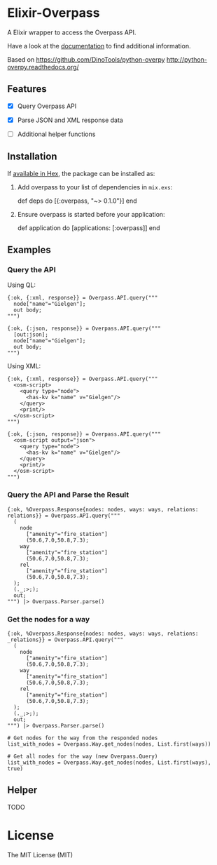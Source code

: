 # Elixir-Overpass

A Elixir wrapper to access the Overpass API.

Have a look at the [documentation](http://codeforchemnitz.de/elixir-overpass/doc/) to find additional information.

Based on https://github.com/DinoTools/python-overpy http://python-overpy.readthedocs.org/

## Features

* [x] Query Overpass API
* [x] Parse JSON and XML response data
* [ ] Additional helper functions


## Installation

If [available in Hex](https://hex.pm/docs/publish), the package can be installed as:

  1. Add overpass to your list of dependencies in `mix.exs`:

        def deps do
          [{:overpass, "~> 0.1.0"}]
        end

  2. Ensure overpass is started before your application:

        def application do
          [applications: [:overpass]]
        end

## Examples

### Query the API

Using QL:
```
{:ok, {:xml, response}} = Overpass.API.query("""
  node["name"="Gielgen"];
  out body;
""")
```

```
{:ok, {:json, response}} = Overpass.API.query("""
  [out:json];
  node["name"="Gielgen"];
  out body;
""")
```

Using XML:
```
{:ok, {:xml, response}} = Overpass.API.query("""
  <osm-script>
    <query type="node">
      <has-kv k="name" v="Gielgen"/>
    </query>
    <print/>
  </osm-script>
""")
```

```
{:ok, {:json, response}} = Overpass.API.query("""
  <osm-script output="json">
    <query type="node">
      <has-kv k="name" v="Gielgen"/>
    </query>
    <print/>
  </osm-script>
""")
```

### Query the API and Parse the Result

```
{:ok, %Overpass.Response{nodes: nodes, ways: ways, relations: relations}} = Overpass.API.query("""
  (
    node
      ["amenity"="fire_station"]
      (50.6,7.0,50.8,7.3);
    way
      ["amenity"="fire_station"]
      (50.6,7.0,50.8,7.3);
    rel
      ["amenity"="fire_station"]
      (50.6,7.0,50.8,7.3);
  );
  (._;>;);
  out;
""") |> Overpass.Parser.parse()
```

### Get the nodes for a way

```
{:ok, %Overpass.Response{nodes: nodes, ways: ways, relations: _relations}} = Overpass.API.query("""
  (
    node
      ["amenity"="fire_station"]
      (50.6,7.0,50.8,7.3);
    way
      ["amenity"="fire_station"]
      (50.6,7.0,50.8,7.3);
    rel
      ["amenity"="fire_station"]
      (50.6,7.0,50.8,7.3);
  );
  (._;>;);
  out;
""") |> Overpass.Parser.parse()

# Get nodes for the way from the responded nodes
list_with_nodes = Overpass.Way.get_nodes(nodes, List.first(ways))

# Get all nodes for the way (new Overpass.Query)
list_with_nodes = Overpass.Way.get_nodes(nodes, List.first(ways), true)
```

## Helper

TODO

# License

The MIT License (MIT)

